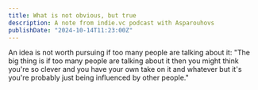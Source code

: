```yaml
---
title: What is not obvious, but true
description: A note from indie.vc podcast with Asparouhovs
publishDate: "2024-10-14T11:23:00Z"
---
```


An idea is not worth pursuing if too many people are talking about it: "The big thing is if too many people are talking about it then you might think you're so clever and you have your own take on it and whatever but it's you're probably just being influenced by other people."
